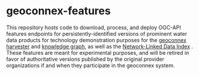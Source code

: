 # geoconnex-features
This repository hosts code to download, process, and deploy OGC-API features endpoints for persistently-identified versions of prominent water data products for technology demonstration purposes for the [geoconnex harvester](https://github.com/internetofwater/harvest.geoconnex.us) and [knowledge graph](https://graph.geoconnex.us), as well as the [Network-Linked Data Index](https://waterdata.usgs.gov/blog/nldi-intro/) . These features are meant for experimental purposes, and will be retired in favor of authoritative versions published by the original provider organizations if and when they participate in the geoconnex system. 
